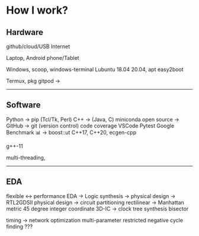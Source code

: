 # How I work?

## Hardware

github/cloud/USB
Internet

Laptop,
Android phone/Tablet

Windows, scoop, windows-terminal
Lubuntu 18.04 20.04, apt
easy2boot

Termux, pkg
gitpod ->

---

## Software

Python -> pip (Tcl/Tk, Perl)
C++ -> (Java, C)
miniconda
open source -> GitHub ->
git (version control)
code coverage
VSCode
Pytest
Google Benchmark 📊 -> boost::ut
C++17,
C++20, ecgen-cpp

g++-11

multi-threading,

---

## EDA

flexible <-> performance
EDA -> Logic synthesis -> physical design -> RTL2GDSII
physical design -> circuit partitioning
rectilinear -> Manhattan metric
45 degree
integer coordinate
3D-IC -> clock tree synthesis
bisector

timing -> network optimization
multi-parameter
restricted negative cycle finding ???
